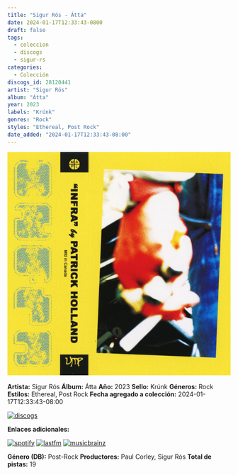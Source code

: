 ```yaml
---
title: "Sigur Rós - Átta"
date: 2024-01-17T12:33:43-0800
draft: false
tags:
  - coleccion
  - discogs
  - sigur-rs
categories:
  - Colección
discogs_id: 28120441
artist: "Sigur Rós"
album: "Átta"
year: 2023
labels: "Krúnk"
genres: "Rock"
styles: "Ethereal, Post Rock"
date_added: "2024-01-17T12:33:43-08:00"
---
```


![cover](image.jpeg (Sigur Rós - Átta))

**Artista:** Sigur Rós
**Álbum:** Átta
**Año:** 2023
**Sello:** Krúnk
**Géneros:** Rock
**Estilos:** Ethereal, Post Rock
**Fecha agregado a colección:** 2024-01-17T12:33:43-08:00

[![discogs](../../links/svg/discogs.png (discogs))](https://api.discogs.com/releases/28120441)


**Enlaces adicionales:**

[![spotify](../../links/svg/spotify.png (spotify))](https://open.spotify.com/album/4QHM0MaR2dPDWIaKhTt7hd)
[![lastfm](../../links/svg/lastfm.png (lastfm))](https://www.last.fm/music/Sigur+R%C3%B3s/%C3%81TTA)
[![musicbrainz](../../links/svg/musicbrainz.png (musicbrainz))](https://musicbrainz.org/release/d166a918-6450-477a-8fb3-224b9335f61e)

**Género (DB):** Post-Rock
**Productores:** Paul Corley, Sigur Rós
**Total de pistas:** 19
